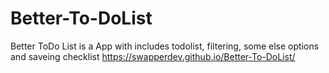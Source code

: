 # Better-To-DoList
Better ToDo List is a App with includes todolist, filtering, some else options and saveing checklist
https://swapperdev.github.io/Better-To-DoList/
